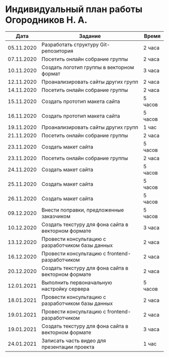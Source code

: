 # Индивидуальный план работы Огородников Н. А.

| Дата           | Задание                                              | Время     |
|----------------|------------------------------------------------------|-----------|
| 05.11.2020     | Разработать структуру Git-репозитория                | 2 часа    |
| 07.11.2020     | Посетить онлайн собрание группы                      | 2 часа    |
| 10.11.2020     | Создать логотип группы в векторном формат            | 3 часа    |
| 12.11.2020     | Проанализировать сайты других групп                  | 2 часа    |
| 14.11.2020     | Посетить онлайн собрание группы                      | 2 часа    |
| 15.11.2020     | Создать прототип макета сайта                        | 5 часов   |
| 16.11.2020     | Создать прототип макета сайта                        | 5 часов   |
| 19.11.2020     | Проанализировать сайты других групп                  | 1 час     |
| 21.11.2020     | Посетить онлайн собрание группы                      | 2 часа    |
| 23.11.2020     | Создать макет сайта                                  | 5 часов   |
| 23.11.2020     | Посетить онлайн собрание группы                      | 2 часа    |
| 24.11.2020     | Создать макет сайта                                  | 5 часов   |
| 25.11.2020     | Создать макет сайта                                  | 5 часов   |
| 26.11.2020     | Создать макет сайта                                  | 5 часов   |
| 09.12.2020     | Внести поправки, предложенные заказчиком             | 5 часов   |
| 10.12.2020     | Создать текстуру для фона сайта в векторном формате  | 3 часа    |
| 13.12.2020     | Провести консультацию с разработчиком базы данных    | 2 часа    |
| 16.12.2020     | Провести консультацию с frontend-разработчиком       | 2 часа    |
| 20.12.2020     | Создать текстуру для фона сайта в векторном формате  | 2 часа    |
| 12.01.2021     | Выполнить первоначальную настройку сервера           | 5 часов   |
| 18.01.2021     | Провести консультацию с разработчиком базы данных    | 2 часа    |
| 19.01.2021     | Провести консультацию с frontend-разработчиком       | 2 часа    |
| 19.01.2021     | Создать текстуру для фона сайта в векторном формате  | 3 часа    |
| 24.01.2021     | Записать часть видео для презентации проекта         | 1 час     |
